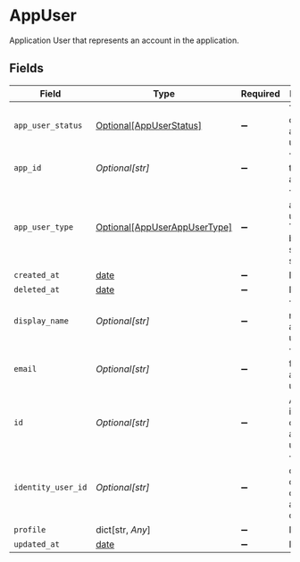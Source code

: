 # AppUser

Application User that represents an account in the application.


## Fields

| Field                                                                     | Type                                                                      | Required                                                                  | Description                                                               |
| ------------------------------------------------------------------------- | ------------------------------------------------------------------------- | ------------------------------------------------------------------------- | ------------------------------------------------------------------------- |
| `app_user_status`                                                         | [Optional[AppUserStatus]](../../models/shared/appuserstatus.md)           | :heavy_minus_sign:                                                        | The satus of the applicaiton user.                                        |
| `app_id`                                                                  | *Optional[str]*                                                           | :heavy_minus_sign:                                                        | The ID of the application.                                                |
| `app_user_type`                                                           | [Optional[AppUserAppUserType]](../../models/shared/appuserappusertype.md) | :heavy_minus_sign:                                                        | The appplication user type. Type can be user, system or service.          |
| `created_at`                                                              | [date](https://docs.python.org/3/library/datetime.html#date-objects)      | :heavy_minus_sign:                                                        | N/A                                                                       |
| `deleted_at`                                                              | [date](https://docs.python.org/3/library/datetime.html#date-objects)      | :heavy_minus_sign:                                                        | N/A                                                                       |
| `display_name`                                                            | *Optional[str]*                                                           | :heavy_minus_sign:                                                        | The display name of the application user.                                 |
| `email`                                                                   | *Optional[str]*                                                           | :heavy_minus_sign:                                                        | The email field of the application user.                                  |
| `id`                                                                      | *Optional[str]*                                                           | :heavy_minus_sign:                                                        | A unique idenditfier of the application user.                             |
| `identity_user_id`                                                        | *Optional[str]*                                                           | :heavy_minus_sign:                                                        | The conductor one user ID of the account owner.                           |
| `profile`                                                                 | dict[str, *Any*]                                                          | :heavy_minus_sign:                                                        | N/A                                                                       |
| `updated_at`                                                              | [date](https://docs.python.org/3/library/datetime.html#date-objects)      | :heavy_minus_sign:                                                        | N/A                                                                       |